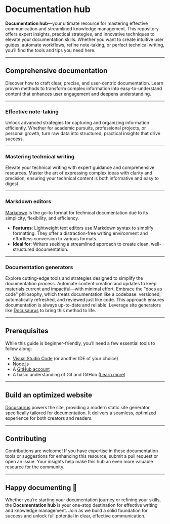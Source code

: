 # Documentation hub

**Documentation hub**—your ultimate resource for mastering effective communication and streamlined knowledge management. This repository offers expert insights, practical strategies, and innovative techniques to elevate your documentation skills. Whether you want to create intuitive user guides, automate workflows, refine note-taking, or perfect technical writing, you’ll find the tools and tips you need here.

---

## Comprehensive documentation

Discover how to craft clear, precise, and user-centric documentation. Learn proven methods to transform complex information into easy-to-understand content that enhances user engagement and deepens understanding.

---

### Effective note-taking

Unlock advanced strategies for capturing and organizing information efficiently. Whether for academic pursuits, professional projects, or personal growth, turn raw data into structured, practical insights that drive success.

---

### Mastering technical writing

Elevate your technical writing with expert guidance and comprehensive resources. Master the art of expressing complex ideas with clarity and precision, ensuring your technical content is both informative and easy to digest.

---

### Markdown editors

[Markdown](https://www.markdownguide.org/) is the go-to format for technical documentation due to its simplicity, flexibility, and efficiency.

- **Features**: Lightweight text editors use Markdown syntax to simplify formatting. They offer a distraction-free writing environment and effortless conversion to various formats.
- **Ideal for**: Writers seeking a streamlined approach to create clean, well-structured documentation.

---

### Documentation generators

Explore cutting-edge tools and strategies designed to simplify the documentation process. Automate content creation and updates to keep materials current and impactful—with minimal effort. Embrace the "docs as code" philosophy, which treats documentation like a codebase: versioned, automatically refreshed, and reviewed just like code. This approach ensures documentation is always up-to-date and reliable. Leverage site generators like [Docusaurus](https://docusaurus.io/) to bring this method to life.

---

## Prerequisites

While this guide is beginner-friendly, you’ll need a few essential tools to follow along:

- [Visual Studio Code](https://code.visualstudio.com/download) (or another IDE of your choice)
- [Node.js](https://nodejs.org/en/download/)
- A [GitHub account](https://github.com/)
- A basic understanding of Git and GitHub ([Learn more](https://www.freecodecamp.org/news/gitting-things-done-book/))

---

## Build an optimized website

[Docusaurus](https://docusaurus.io/) powers the site, providing a modern static site generator specifically tailored for documentation. It delivers a seamless, optimized experience for both creators and readers.

---

## Contributing

Contributions are welcome! If you have expertise in these documentation tools or suggestions for enhancing this resource, submit a pull request or open an issue. Your insights help make this hub an even more valuable resource for the community.

---

## Happy documenting 🚀

Whether you’re starting your documentation journey or refining your skills, the **Documentation hub** is your one-stop destination for effective writing and knowledge management. Join as we build a solid foundation for success and unlock full potential in clear, effective communication.
